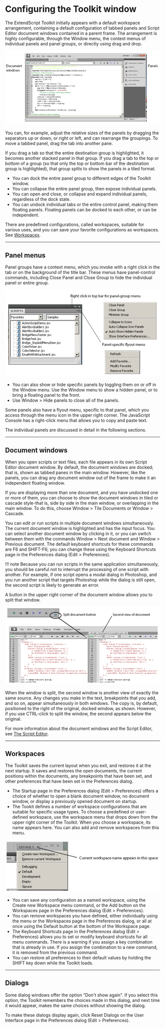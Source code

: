 # Configuring the Toolkit window

The ExtendScript Toolkit initially appears with a default workspace arrangement, containing a default
configuration of tabbed panels and Script Editor document windows contained in a parent frame. The
arrangement is highly configurable, through the Window menu, the context menus of individual panels
and panel groups, or directly using drag and drop.

![ExtendScript Toolkit Window](extendscript-toolkit/_static/02_the-extendscript-toolkit_configuring-the-toolkit-window.png)

You can, for example, adjust the relative sizes of the panels by dragging the separators up or down, or right
or left, and can rearrange the groupings. To move a tabbed panel, drag the tab into another pane.

If you drag a tab so that the entire destination group is highlighted, it becomes another stacked panel in
that group. If you drag a tab to the top or bottom of a group (so that only the top or bottom bar of the
destination group is highlighted), that group splits to show the panels in a tiled format.

- You can dock the entire panel group to different edges of the Toolkit window.
- You can collapse the entire panel group, then expose individual panels.
- You can open and close, or collapse and expand individual panels, regardless of the dock state.
- You can undock individual tabs or the entire control panel, making them floating panels. Floating
  panels can be docked to each other, or can be independent.

There are predefined configurations, called workspaces, suitable for various uses, and you can save your
favorite configurations as workspaces. See [Workspaces](#workspaces).

---

## Panel menus

Panel groups have a context menu, which you invoke with a right click in the tab or on the background of
the title bar. These menus have panel-control commands, including Close Panel and Close Group to hide
the individual panel or entire group.

![A Panel](extendscript-toolkit/_static/02_the-extendscript-toolkit_configuring-the-toolkit-window_panel-menus_panel.png)
- You can also show or hide specific panels by toggling them on or off in the Window menu. Use the
  Window menu to show a hidden panel, or to bring a floating panel to the front.
- Use Window > Hide panels to close all of the panels.

Some panels also have a flyout menu, specific to that panel, which you access through the menu icon in
the upper right corner. The JavaScript Console has a right-click menu that allows you to copy and paste
text.

The individual panels are discussed in detail in the following sections.

---

## Document windows

When you open scripts or text files, each file appears in its own Script Editor document window. By default,
the document windows are docked; that is, shown as tabbed panes in the main window. However, like the
panels, you can drag any document window out of the frame to make it an independent floating window.

If you are displaying more than one document, and you have undocked one or more of them, you can
choose to show the document windows in tiled or cascade style-that is, side by side in the main window,
or overlapping in the main window. To do this, choose Window > Tile Documents or Window > Cascade.

You can edit or run scripts in multiple document windows simultaneously. The current document window
is highlighted and has the input focus. You can select another document window by clicking in it, or you
can switch between them with the commands Window > Next document and Window > Previous
document. The default keyboard shortcuts for these commands are F6 and SHIFT-F6; you can change these
using the Keyboard Shortcuts page in the Preferences dialog (Edit > Preferences).

!!! note
    Because you can run scripts in the same application simultaneously, you should be careful not to
interrupt the processing of one script with another. For example, if one script opens a modal dialog in
Photoshop, and you run another script that targets Photoshop while the dialog is still open, the second
script is likely to generate an error.

A button in the upper right corner of the document window allows you to split that window.

![Split-Document Button](extendscript-toolkit/_static/02_the-extendscript-toolkit_configuring-the-toolkit-window_document-windows_split-documents.png)

When the window is split, the second window is another view of exactly the same source. Any changes
you make in the text, breakpoints that you add, and so on, appear simultaneously in both windows. The
copy is, by default, positioned to the right of the original, docked window, as shown. However, if you use
CTRL-click to split the window, the second appears below the original.

For more information about the document windows and the Script Editor, see [The Script Editor](the-script-editor.md).

---

## Workspaces

The Toolkit saves the current layout when you exit, and restores it at the next startup. It saves and restores
the open documents, the current positions within the documents, any breakpoints that have been set, and
other preferences that have been set in the Preferences dialog.

- The Startup page in the Preferences dialog (Edit > Preferences) offers a choice of whether to open a
  blank document window, no document window, or display a previously opened document on startup.
- The Tookit defines a number of workspace configurations that are suitable for specific usage types. To
  choose a predefined or user-defined workspace, use the workspace menu that drops down from the
  upper right corner of the Toolkit. When you choose a workspace, its name appears here. You can also
  add and remove workspaces from this menu.

![Current Workspace Name](extendscript-toolkit/_static/02_the-extendscript-toolkit_configuring-the-toolkit-window_workspaces_current-workspace-name.png)
- You can save any configuration as a named workspace, using the Create new Workspace menu
  command, or the Add button on the Workspaces page in the Preferences dialog (Edit > Preferences).
- You can remove workspaces you have defined, either individually using the menu or the Workspaces
  page in the Preferences dialog, or all at once using the Default button at the bottom of the Workspace
  page.
- The Keyboard Shortcuts page in the Preferences dialog (Edit > Preferences) allows you to set or
  modify keyboard shortcuts for all menu commands. There is a warning if you assign a key combination
  that is already in use. If you assign the combination to a new command, it is removed from the
  previous command.
- You can restore all preferences to their default values by holding the SHIFT key down while the Toolkit
  loads.

---

## Dialogs

Some dialog windows offer the option "Don't show again". If you select this option, the Toolkit remembers
the choices made in this dialog, and next time it would appear, makes the same choices without showing
the dialog.

To make these dialogs display again, click Reset Dialogs on the User Interface page in the Preferences
dialog (Edit > Preferences).

